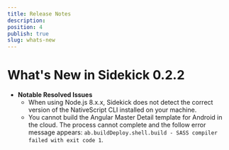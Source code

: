 ```yaml
---
title: Release Notes
description: 
position: 4
publish: true
slug: whats-new
---
```


# What's New in Sidekick 0.2.2

* **Notable Resolved Issues**
	* When using Node.js 8.x.x, Sidekick does not detect the correct version of the NativeScript CLI installed on your machine. 
	* You cannot build the Angular Master Detail template for Android in the cloud. The process cannot complete and the follow error message appears: `ab.buildDeploy.shell.build - SASS compiler failed with exit code 1`.
